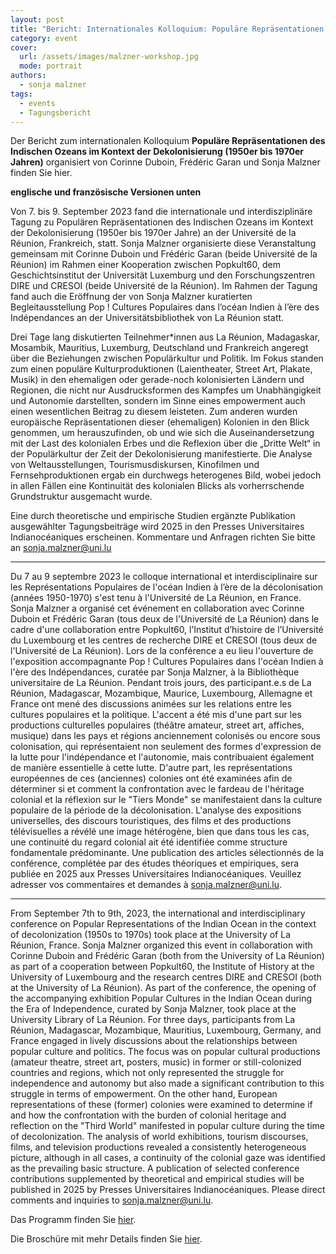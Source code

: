 ```yaml
---
layout: post
title: "Bericht: Internationales Kolloquium: Populäre Repräsentationen des Indischen Ozeans im Kontext der Dekolonisierung (1950er bis 1970er Jahren)"
category: event
cover:
  url: /assets/images/malzner-workshop.jpg
  mode: portrait
authors:
  - sonja malzner
tags:
  - events
  - Tagungsbericht
---
```


Der Bericht zum internationalen Kolloquium **Populäre Repräsentationen des Indischen Ozeans im Kontext der Dekolonisierung (1950er bis 1970er Jahren)** organisiert von Corinne Duboin, Frédéric Garan und Sonja Malzner finden Sie hier.


<!-- more -->


**englische und französische Versionen unten**

Von 7. bis 9. September 2023 fand die internationale und interdisziplinäre Tagung zu Populären Repräsentationen des Indischen Ozeans im Kontext der Dekolonisierung (1950er bis 1970er Jahre) an der Université de la Réunion, Frankreich, statt. Sonja Malzner organisierte diese Veranstaltung gemeinsam mit Corinne Duboin und Frédéric Garan (beide Université de la Réunion) im Rahmen einer Kooperation zwischen Popkult60, dem Geschichtsinstitut der Universität Luxemburg und den Forschungszentren DIRE und CRESOI (beide Université de la Réunion). Im Rahmen der Tagung fand auch die Eröffnung der von Sonja Malzner kuratierten Begleitausstellung Pop ! Cultures Populaires dans l’océan Indien à l’ère des Indépendances an der Universitätsbibliothek von La Réunion statt.

Drei Tage lang diskutierten Teilnehmer*innen aus La Réunion, Madagaskar, Mosambik, Mauritius, Luxemburg, Deutschland und Frankreich angeregt über die Beziehungen zwischen Populärkultur und Politik. Im Fokus standen zum einen populäre Kulturproduktionen (Laientheater, Street Art, Plakate, Musik) in den ehemaligen oder gerade-noch kolonisierten Ländern und Regionen, die nicht nur Ausdrucksformen des Kampfes um Unabhängigkeit und Autonomie darstellten, sondern im Sinne eines empowerment auch einen wesentlichen Beitrag zu diesem leisteten. Zum anderen wurden europäische Repräsentationen dieser (ehemaligen) Kolonien in den Blick genommen, um herauszufinden, ob und wie sich die Auseinandersetzung mit der Last des kolonialen Erbes und die Reflexion über die „Dritte Welt“ in der Populärkultur der Zeit der Dekolonisierung manifestierte. Die Analyse von Weltausstellungen, Tourismusdiskursen, Kinofilmen und Fernsehproduktionen ergab ein durchwegs heterogenes Bild, wobei jedoch in allen Fällen eine Kontinuität des kolonialen Blicks als vorherrschende Grundstruktur ausgemacht wurde.

Eine durch theoretische und empirische Studien ergänzte Publikation ausgewählter Tagungsbeiträge wird 2025 in den Presses Universitaires Indianocéaniques erscheinen. Kommentare und Anfragen richten Sie bitte an sonja.malzner@uni.lu

****

Du 7 au 9 septembre 2023 le colloque international et interdisciplinaire sur les Représentations Populaires de l'océan Indien à l’ère de la décolonisation (années 1950-1970) s'est tenu à l'Université de La Réunion, en France. Sonja Malzner a organisé cet événement en collaboration avec Corinne Duboin et Frédéric Garan (tous deux de l'Université de La Réunion) dans le cadre d'une collaboration entre Popkult60, l’Institut d’histoire de l’Université du Luxembourg et les centres de recherche DIRE et CRESOI (tous deux de l'Université de La Réunion). Lors de la conférence a eu lieu l'ouverture de l'exposition accompagnante Pop ! Cultures Populaires dans l'océan Indien à l'ère des Indépendances, curatée par Sonja Malzner, à la Bibliothèque universitaire de La Réunion.
Pendant trois jours, des participant.e.s de La Réunion, Madagascar, Mozambique, Maurice, Luxembourg, Allemagne et France ont mené des discussions animées sur les relations entre les cultures populaires et la politique. L'accent a été mis d'une part sur les productions culturelles populaires (théâtre amateur, street art, affiches, musique) dans les pays et régions anciennement colonisés ou encore sous colonisation, qui représentaient non seulement des formes d'expression de la lutte pour l'indépendance et l'autonomie, mais contribuaient également de manière essentielle à cette lutte. D'autre part, les représentations européennes de ces (anciennes) colonies ont été examinées afin de déterminer si et comment la confrontation avec le fardeau de l'héritage colonial et la réflexion sur le "Tiers Monde" se manifestaient dans la culture populaire de la période de la décolonisation. L'analyse des expositions universelles, des discours touristiques, des films et des productions télévisuelles a révélé une image hétérogène, bien que dans tous les cas, une continuité du regard colonial ait été identifiée comme structure fondamentale prédominante.
Une publication des articles sélectionnés de la conférence, complétée par des études théoriques et empiriques, sera publiée en 2025 aux Presses Universitaires Indianocéaniques. Veuillez adresser vos commentaires et demandes à sonja.malzner@uni.lu.

*****

From September 7th to 9th, 2023, the international and interdisciplinary conference on Popular Representations of the Indian Ocean in the context of decolonization (1950s to 1970s) took place at the University of La Réunion, France. Sonja Malzner organized this event in collaboration with Corinne Duboin and Frédéric Garan (both from the University of La Réunion) as part of a cooperation between Popkult60, the Institute of History at the University of Luxembourg and the research centres DIRE and CRESOI (both at the University of La Réunion). As part of the conference, the opening of the accompanying exhibition Popular Cultures in the Indian Ocean during the Era of Independence, curated by Sonja Malzner, took place at the University Library of La Réunion.
For three days, participants from La Réunion, Madagascar, Mozambique, Mauritius, Luxembourg, Germany, and France engaged in lively discussions about the relationships between popular culture and politics. The focus was on popular cultural productions (amateur theatre, street art, posters, music) in former or still-colonized countries and regions, which not only represented the struggle for independence and autonomy but also made a significant contribution to this struggle in terms of empowerment. On the other hand, European representations of these (former) colonies were examined to determine if and how the confrontation with the burden of colonial heritage and reflection on the "Third World" manifested in popular culture during the time of decolonization. The analysis of world exhibitions, tourism discourses, films, and television productions revealed a consistently heterogeneous picture, although in all cases, a continuity of the colonial gaze was identified as the prevailing basic structure.
A publication of selected conference contributions supplemented by theoretical and empirical studies will be published in 2025 by Presses Universitaires Indianocéaniques. Please direct comments and inquiries to sonja.malzner@uni.lu.

Das Programm finden Sie [hier](../../../../assets/pdf/programme-malzner.pdf).

Die Broschüre mit mehr Details finden Sie [hier](../../../../assets/pdf/livret.pdf).
